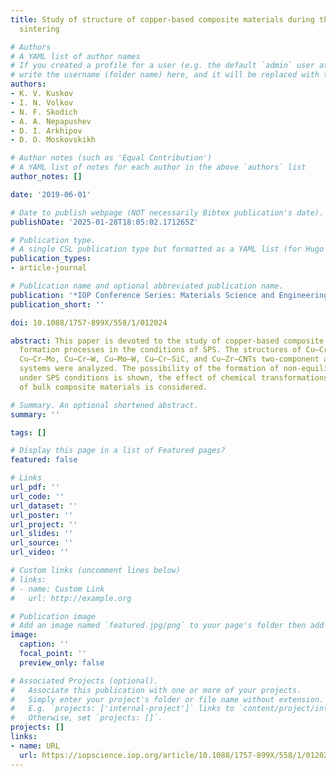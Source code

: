 ```yaml
---
title: Study of structure of copper-based composite materials during the spark plasma
  sintering

# Authors
# A YAML list of author names
# If you created a profile for a user (e.g. the default `admin` user at `content/authors/admin/`), 
# write the username (folder name) here, and it will be replaced with their full name and linked to their profile.
authors:
- K. V. Kuskov
- I. N. Volkov
- N. F. Skodich
- A. A. Nepapushev
- D. I. Arkhipov
- D. O. Moskovskikh

# Author notes (such as 'Equal Contribution')
# A YAML list of notes for each author in the above `authors` list
author_notes: []

date: '2019-06-01'

# Date to publish webpage (NOT necessarily Bibtex publication's date).
publishDate: '2025-01-28T18:05:02.171265Z'

# Publication type.
# A single CSL publication type but formatted as a YAML list (for Hugo requirements).
publication_types:
- article-journal

# Publication name and optional abbreviated publication name.
publication: '*IOP Conference Series: Materials Science and Engineering*'
publication_short: ''

doi: 10.1088/1757-899X/558/1/012024

abstract: This paper is devoted to the study of copper-based composite materials structure
  formation processes in the conditions of SPS. The structures of Cu–Cr, Cu–Mo, Cu–W,
  Cu–Cr–Mo, Cu–Cr–W, Cu–Mo–W, Cu–Cr–SiC, and Cu–Zr–CNTs two-component and three-component
  systems were analyzed. The possibility of the formation of non-equilibrium phases
  under SPS conditions is shown, the effect of chemical transformations on the structure
  of bulk composite materials is considered.

# Summary. An optional shortened abstract.
summary: ''

tags: []

# Display this page in a list of Featured pages?
featured: false

# Links
url_pdf: ''
url_code: ''
url_dataset: ''
url_poster: ''
url_project: ''
url_slides: ''
url_source: ''
url_video: ''

# Custom links (uncomment lines below)
# links:
# - name: Custom Link
#   url: http://example.org

# Publication image
# Add an image named `featured.jpg/png` to your page's folder then add a caption below.
image:
  caption: ''
  focal_point: ''
  preview_only: false

# Associated Projects (optional).
#   Associate this publication with one or more of your projects.
#   Simply enter your project's folder or file name without extension.
#   E.g. `projects: ['internal-project']` links to `content/project/internal-project/index.md`.
#   Otherwise, set `projects: []`.
projects: []
links:
- name: URL
  url: https://iopscience.iop.org/article/10.1088/1757-899X/558/1/012024
---
```

